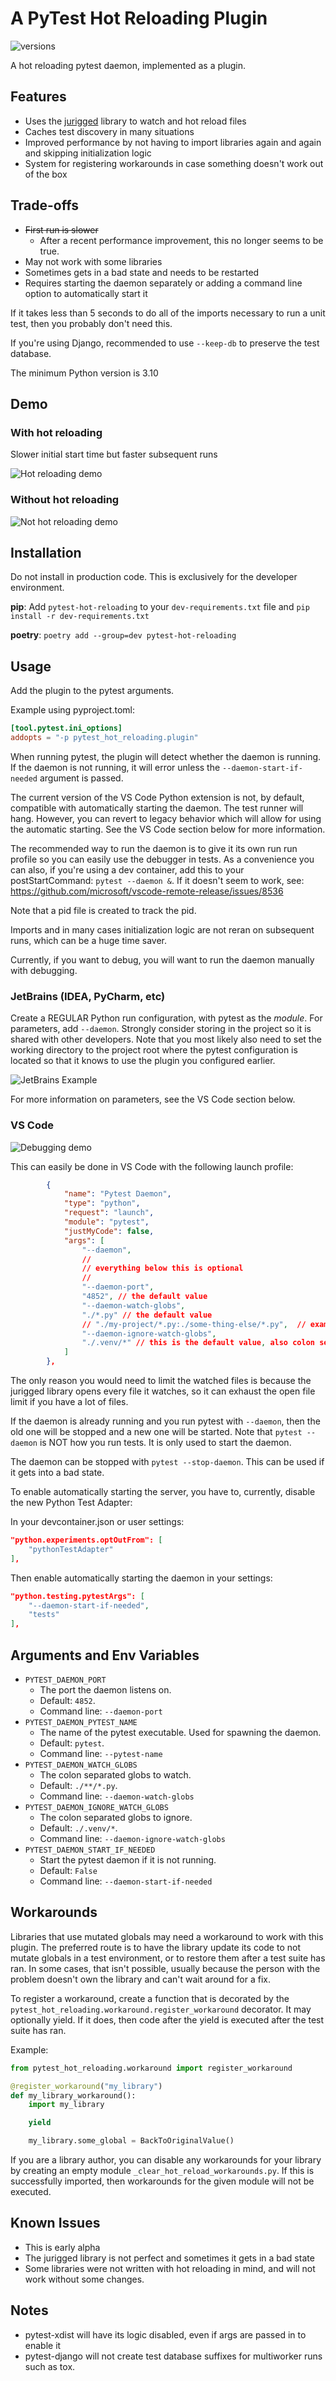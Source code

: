 # A PyTest Hot Reloading Plugin
![versions](https://img.shields.io/pypi/pyversions/pytest-hot-reloading)

A hot reloading pytest daemon, implemented as a plugin.

## Features
- Uses the [jurigged](https://github.com/breuleux/jurigged) library to watch and hot reload files
- Caches test discovery in many situations
- Improved performance by not having to import libraries again and again and skipping initialization logic
- System for registering workarounds in case something doesn't work out of the box

## Trade-offs
- ~~First run is slower~~
  - After a recent performance improvement, this no longer seems to be true.
- May not work with some libraries
- Sometimes gets in a bad state and needs to be restarted
- Requires starting the daemon separately or adding a command line option to automatically start it

If it takes less than 5 seconds to do all of the imports
necessary to run a unit test, then you probably don't need this.

If you're using Django, recommended to use `--keep-db` to preserve the test database.

The minimum Python version is 3.10

## Demo

### With hot reloading
Slower initial start time but faster subsequent runs

![Hot reloading demo](docs/hot-reloading-demo.gif)

### Without hot reloading
![Not hot reloading demo](docs/not-hot-reloading-demo.gif)

## Installation
Do not install in production code. This is exclusively for the developer environment.

**pip**: Add `pytest-hot-reloading` to your `dev-requirements.txt` file and `pip install -r dev-requirements.txt`

**poetry**: `poetry add --group=dev pytest-hot-reloading`


## Usage
Add the plugin to the pytest arguments.

Example using pyproject.toml:
```toml
[tool.pytest.ini_options]
addopts = "-p pytest_hot_reloading.plugin"
```

When running pytest, the plugin will detect whether the daemon is running.
If the daemon is not running, it will error unless the `--daemon-start-if-needed` argument is passed.

The current version of the VS Code Python extension is not, by default, compatible with automatically starting the daemon. The
test runner will hang. However, you can revert to legacy behavior which will allow for using the automatic starting. 
See the VS Code section below for more information.

The recommended way to run the daemon is to give it its own run run profile so you can easily use the debugger in tests. As a convenience
you can also, if you're using a dev container, add this to your postStartCommand: `pytest --daemon &`. If it doesn't seem
to work, see: https://github.com/microsoft/vscode-remote-release/issues/8536

Note that a pid file is created to track the pid.

Imports and in many cases initialization logic are not reran on subsequent runs, which can be a huge time saver.

Currently, if you want to debug, you will want to run the daemon manually with debugging.

### JetBrains (IDEA, PyCharm, etc)

Create a REGULAR Python run configuration, with pytest as the *module*. For parameters, add `--daemon`. Strongly consider storing
in the project so it is shared with other developers. Note that you most likely also need to set the working directory to the
project root where the pytest configuration is located so that it knows to use the plugin you configured earlier.

![JetBrains Example](docs/jetbrains-hot-reloading-example.png)

For more information on parameters, see the VS Code section below.

### VS Code

![Debugging demo](docs/hot-reloading-debug.gif)

This can easily be done in VS Code with the following launch profile:

```json
        {
            "name": "Pytest Daemon",
            "type": "python",
            "request": "launch",
            "module": "pytest",
            "justMyCode": false,
            "args": [
                "--daemon",
                //
                // everything below this is optional
                //
                "--daemon-port",
                "4852", // the default value
                "--daemon-watch-globs",
                "./*.py" // the default value
                // "./my-project/*.py:./some-thing-else/*.py",  // example of colon separated globs
                "--daemon-ignore-watch-globs",
                "./.venv/*" // this is the default value, also colon separated globs
            ]
        },
```

The only reason you would need to limit the watched files is because the jurigged library
opens every file it watches, so it can exhaust the open file limit if you have a lot of files.

If the daemon is already running and you run pytest with `--daemon`, then the old one will be stopped
and a new one will be started. Note that `pytest --daemon` is NOT how you run tests. It is only used to start
the daemon.

The daemon can be stopped with `pytest --stop-daemon`. This can be used if it gets into a bad state.

To enable automatically starting the server, you have to, currently, disable the new Python Test Adapter:

In your devcontainer.json or user settings:
```json
"python.experiments.optOutFrom": [
    "pythonTestAdapter"
],
```

Then enable automatically starting the daemon in your settings:
```json
"python.testing.pytestArgs": [
    "--daemon-start-if-needed",
    "tests"
],
```

## Arguments and Env Variables
- `PYTEST_DAEMON_PORT`
    - The port the daemon listens on.
    - Default: `4852`.
    - Command line: `--daemon-port`
- `PYTEST_DAEMON_PYTEST_NAME`
    - The name of the pytest executable. Used for spawning the daemon.
    - Default: `pytest`.
    - Command line: `--pytest-name`
- `PYTEST_DAEMON_WATCH_GLOBS`
    - The colon separated globs to watch.
    - Default: `./**/*.py`.
    - Command line: `--daemon-watch-globs`
- `PYTEST_DAEMON_IGNORE_WATCH_GLOBS`
    - The colon separated globs to ignore.
    - Default: `./.venv/*`.
    - Command line: `--daemon-ignore-watch-globs`
- `PYTEST_DAEMON_START_IF_NEEDED`
    - Start the pytest daemon if it is not running.
    - Default: `False`
    - Command line: `--daemon-start-if-needed`

## Workarounds
Libraries that use mutated globals may need a workaround to work with this plugin. The preferred
route is to have the library update its code to not mutate globals in a test environment, or to
restore them after a test suite has ran. In some cases, that isn't possible, usually because
the person with the problem doesn't own the library and can't wait around for a fix.

To register a workaround, create a function that is decorated by the
`pytest_hot_reloading.workaround.register_workaround` decorator. It may optionally yield. If it does,
then code after the yield is executed after the test suite has ran.

Example:
```python
from pytest_hot_reloading.workaround import register_workaround

@register_workaround("my_library")
def my_library_workaround():
    import my_library

    yield

    my_library.some_global = BackToOriginalValue()
```

If you are a library author, you can disable any workarounds for your library by creating an empty
module `_clear_hot_reload_workarounds.py`. If this is successfully imported, then workarounds for
the given module will not be executed.

## Known Issues
- This is early alpha
- The jurigged library is not perfect and sometimes it gets in a bad state
- Some libraries were not written with hot reloading in mind, and will not work without some changes.

## Notes
- pytest-xdist will have its logic disabled, even if args are passed in to enable it
- pytest-django will not create test database suffixes for multiworker runs such as tox.

